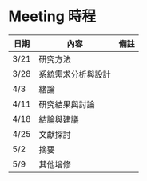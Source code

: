 **Meeting 時程**
===============================================

|日期|內容|備註|
|----|----|----|
|3/21|研究方法||
|3/28|系統需求分析與設計||
|4/3|緒論||
|4/11|研究結果與討論||
|4/18|結論與建議||
|4/25|文獻探討||
|5/2|摘要||
|5/9|其他增修||

